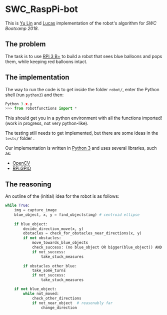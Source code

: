# SWC_RaspPi-bot

This is [Yu Lin](https://github.com/yulint/) and [Lucas](https://github.com/lssimoes) implementation of the robot's algorithm for _SWC Bootcamp 2018_.

## The problem

The task is to use [RPi 3 B+](https://www.raspberrypi.org/products/raspberry-pi-3-model-b-plus/) to build a robot that sees blue balloons and pops them, while keeping red balloons intact. 

## The implementation

The way to run the code is to get inside the folder `robot/`, enter the Python shell (run `python3`) and then:

```python
Python 3.x.y
>>> from robotfunctions import *
```

This should get you in a python environment with all the functions imported! (work in progress, not very python-like).

The testing still needs to get implemented, but there are some ideas in the `tests/` folder .

Our implementation is written in [Python 3](https://www.python.org/) and uses several libraries, such as:

- [OpenCV](https://docs.opencv.org/3.4.3/)
- [RPi.GPIO](https://sourceforge.net/projects/raspberry-gpio-python/)

## The reasoning

An outline of the (initial) idea for the robot is as follows:

```python
while True:
    img = capture_image
    blue_object, x, y = find_objects(img) # centroid ellipse
    
    if blue_object:
        decide_direction_move(x, y)
        obstacles = check_for_obstacles_near_directions(x, y)
        if not obstacles:
            move_towards_blue_objects
            check_success: (no blue_object OR bigger(blue_object)) AND image_changed
            if not_success:
                take_stuck_measures
    
        if obstacles_other_blue:
            take_some_turns
            if not_success:
                take_stuck_measures

    if not blue_object:
        while not_moved:
            check_other_directions
            if not_near_object  # reasonably far
                change_direction

```

